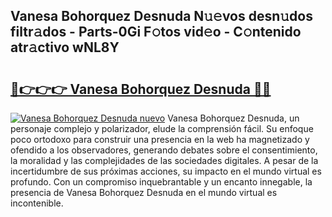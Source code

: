 ## Vanesa Bohorquez Desnuda N𝚞𝚎vos desn𝚞dos filtr𝚊dos - Parts-0Gi F𝚘tos vid𝚎o - C𝚘ntenido atr𝚊ctivo wNL8Y

# <h2><a href="http://mb7fyk.tromn.icu/?c=Vanesa+Bohorquez+Desnuda">🔗👉👉👉 Vanesa Bohorquez Desnuda 🔗🔗</a></h2>

[![Vanesa Bohorquez Desnuda nuevo](https://i.imgur.com/pEAQMta.gif)](http://mb7fyk.tromn.icu/?c=Vanesa+Bohorquez+Desnuda)
Vanesa Bohorquez Desnuda, un personaje complejo y polarizador, elude la comprensión fácil. Su enfoque poco ortodoxo para construir una presencia en la web ha magnetizado y ofendido a los observadores, generando debates sobre el consentimiento, la moralidad y las complejidades de las sociedades digitales. A pesar de la incertidumbre de sus próximas acciones, su impacto en el mundo virtual es profundo. Con un compromiso inquebrantable y un encanto innegable, la presencia de Vanesa Bohorquez Desnuda en el mundo virtual es incontenible.
